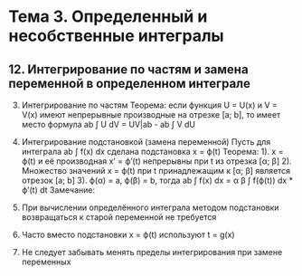 # Тема 3. Определенный и несобственные интегралы

## 12. Интегрирование по частям и замена переменной в определенном интеграле

3. Интегрирование по частям
Теорема: если функция U = U(x) и V = V(x) имеют непрерывные производные на отрезке [a; b], то имеет место формула ab ∫ U dV = UV|ab - ab ∫ V dU

2. Интегрирование подстановкой (замена переменной)
Пусть для интеграла ab ∫ f(x) dx сделана подстановка х = ф(t)
Теорема:
1). х = ф(t) и её производная х’ = ф’(t) непрерывны при t из отрезка [α; β]
2). Множество значений х = ф(t) при t принадлежащим к [α; β] является отрезок [a; b]
3). ф(α) = а,
ф(β) = b,
тогда ab ∫ f(x) dx = α β ∫ f(ф(t)) dx * ф’(t) dt
Замечание:
1. При вычислении определённого интеграла методом подстановки возвращаться к старой переменной не требуется
2. Часто вместо подстановки х = ф(t) используют t = g(x)
3. Не следует забывать менять пределы интегрирования при замене переменных
